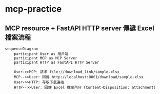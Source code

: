 # mcp-practice

## MCP resource + FastAPI HTTP server 傳遞 Excel 檔案流程

```mermaid
sequenceDiagram
    participant User as 用戶端
    participant MCP as MCP Server
    participant HTTP as FastAPI HTTP Server

    User->>MCP: 請求 file://download_link/sample.xlsx
    MCP-->>User: 回傳 http://localhost:8001/download/sample.xlsx
    User->>HTTP: 存取下載連結
    HTTP-->>User: 回傳 Excel 檔案內容 (Content-Disposition: attachment)
```